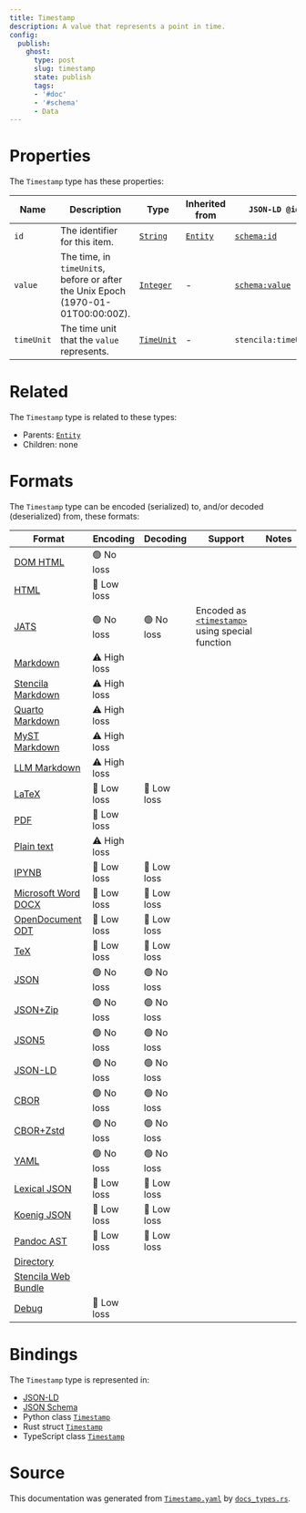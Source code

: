 ```yaml
---
title: Timestamp
description: A value that represents a point in time.
config:
  publish:
    ghost:
      type: post
      slug: timestamp
      state: publish
      tags:
      - '#doc'
      - '#schema'
      - Data
---
```


# Properties

The `Timestamp` type has these properties:

| Name       | Description                                                                      | Type                                                                    | Inherited from                                                     | `JSON-LD @id`                              | Aliases                  |
| ---------- | -------------------------------------------------------------------------------- | ----------------------------------------------------------------------- | ------------------------------------------------------------------ | ------------------------------------------ | ------------------------ |
| `id`       | The identifier for this item.                                                    | [`String`](https://stencila.ghost.io/docs/reference/schema/string)      | [`Entity`](https://stencila.ghost.io/docs/reference/schema/entity) | [`schema:id`](https://schema.org/id)       | -                        |
| `value`    | The time, in `timeUnit`s, before or after the Unix Epoch (1970-01-01T00:00:00Z). | [`Integer`](https://stencila.ghost.io/docs/reference/schema/integer)    | -                                                                  | [`schema:value`](https://schema.org/value) | -                        |
| `timeUnit` | The time unit that the `value` represents.                                       | [`TimeUnit`](https://stencila.ghost.io/docs/reference/schema/time-unit) | -                                                                  | `stencila:timeUnit`                        | `time-unit`, `time_unit` |

# Related

The `Timestamp` type is related to these types:

- Parents: [`Entity`](https://stencila.ghost.io/docs/reference/schema/entity)
- Children: none

# Formats

The `Timestamp` type can be encoded (serialized) to, and/or decoded (deserialized) from, these formats:

| Format                                                                       | Encoding     | Decoding   | Support                                                                                                                             | Notes |
| ---------------------------------------------------------------------------- | ------------ | ---------- | ----------------------------------------------------------------------------------------------------------------------------------- | ----- |
| [DOM HTML](https://stencila.ghost.io/docs/reference/formats/dom.html)        | 🟢 No loss    |            |                                                                                                                                     |
| [HTML](https://stencila.ghost.io/docs/reference/formats/html)                | 🔷 Low loss   |            |                                                                                                                                     |
| [JATS](https://stencila.ghost.io/docs/reference/formats/jats)                | 🟢 No loss    | 🟢 No loss  | Encoded as [`<timestamp>`](https://jats.nlm.nih.gov/articleauthoring/tag-library/1.3/element/timestamp.html) using special function |
| [Markdown](https://stencila.ghost.io/docs/reference/formats/md)              | ⚠️ High loss |            |                                                                                                                                     |
| [Stencila Markdown](https://stencila.ghost.io/docs/reference/formats/smd)    | ⚠️ High loss |            |                                                                                                                                     |
| [Quarto Markdown](https://stencila.ghost.io/docs/reference/formats/qmd)      | ⚠️ High loss |            |                                                                                                                                     |
| [MyST Markdown](https://stencila.ghost.io/docs/reference/formats/myst)       | ⚠️ High loss |            |                                                                                                                                     |
| [LLM Markdown](https://stencila.ghost.io/docs/reference/formats/llmd)        | ⚠️ High loss |            |                                                                                                                                     |
| [LaTeX](https://stencila.ghost.io/docs/reference/formats/latex)              | 🔷 Low loss   | 🔷 Low loss |                                                                                                                                     |
| [PDF](https://stencila.ghost.io/docs/reference/formats/pdf)                  | 🔷 Low loss   |            |                                                                                                                                     |
| [Plain text](https://stencila.ghost.io/docs/reference/formats/text)          | ⚠️ High loss |            |                                                                                                                                     |
| [IPYNB](https://stencila.ghost.io/docs/reference/formats/ipynb)              | 🔷 Low loss   | 🔷 Low loss |                                                                                                                                     |
| [Microsoft Word DOCX](https://stencila.ghost.io/docs/reference/formats/docx) | 🔷 Low loss   | 🔷 Low loss |                                                                                                                                     |
| [OpenDocument ODT](https://stencila.ghost.io/docs/reference/formats/odt)     | 🔷 Low loss   | 🔷 Low loss |                                                                                                                                     |
| [TeX](https://stencila.ghost.io/docs/reference/formats/tex)                  | 🔷 Low loss   | 🔷 Low loss |                                                                                                                                     |
| [JSON](https://stencila.ghost.io/docs/reference/formats/json)                | 🟢 No loss    | 🟢 No loss  |                                                                                                                                     |
| [JSON+Zip](https://stencila.ghost.io/docs/reference/formats/json.zip)        | 🟢 No loss    | 🟢 No loss  |                                                                                                                                     |
| [JSON5](https://stencila.ghost.io/docs/reference/formats/json5)              | 🟢 No loss    | 🟢 No loss  |                                                                                                                                     |
| [JSON-LD](https://stencila.ghost.io/docs/reference/formats/jsonld)           | 🟢 No loss    | 🟢 No loss  |                                                                                                                                     |
| [CBOR](https://stencila.ghost.io/docs/reference/formats/cbor)                | 🟢 No loss    | 🟢 No loss  |                                                                                                                                     |
| [CBOR+Zstd](https://stencila.ghost.io/docs/reference/formats/cbor.zstd)      | 🟢 No loss    | 🟢 No loss  |                                                                                                                                     |
| [YAML](https://stencila.ghost.io/docs/reference/formats/yaml)                | 🟢 No loss    | 🟢 No loss  |                                                                                                                                     |
| [Lexical JSON](https://stencila.ghost.io/docs/reference/formats/lexical)     | 🔷 Low loss   | 🔷 Low loss |                                                                                                                                     |
| [Koenig JSON](https://stencila.ghost.io/docs/reference/formats/koenig)       | 🔷 Low loss   | 🔷 Low loss |                                                                                                                                     |
| [Pandoc AST](https://stencila.ghost.io/docs/reference/formats/pandoc)        | 🔷 Low loss   | 🔷 Low loss |                                                                                                                                     |
| [Directory](https://stencila.ghost.io/docs/reference/formats/directory)      |              |            |                                                                                                                                     |
| [Stencila Web Bundle](https://stencila.ghost.io/docs/reference/formats/swb)  |              |            |                                                                                                                                     |
| [Debug](https://stencila.ghost.io/docs/reference/formats/debug)              | 🔷 Low loss   |            |                                                                                                                                     |

# Bindings

The `Timestamp` type is represented in:

- [JSON-LD](https://stencila.org/Timestamp.jsonld)
- [JSON Schema](https://stencila.org/Timestamp.schema.json)
- Python class [`Timestamp`](https://github.com/stencila/stencila/blob/main/python/python/stencila/types/timestamp.py)
- Rust struct [`Timestamp`](https://github.com/stencila/stencila/blob/main/rust/schema/src/types/timestamp.rs)
- TypeScript class [`Timestamp`](https://github.com/stencila/stencila/blob/main/ts/src/types/Timestamp.ts)

# Source

This documentation was generated from [`Timestamp.yaml`](https://github.com/stencila/stencila/blob/main/schema/Timestamp.yaml) by [`docs_types.rs`](https://github.com/stencila/stencila/blob/main/rust/schema-gen/src/docs_types.rs).
